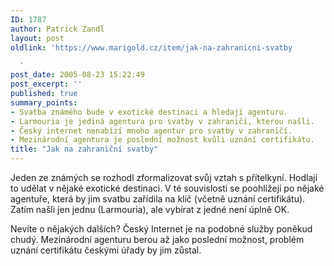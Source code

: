 ```yaml
---
ID: 1787
author: Patrick Zandl
layout: post
oldlink: 'https://www.marigold.cz/item/jak-na-zahranicni-svatby

  '
post_date: 2005-08-23 15:22:49
post_excerpt: ''
published: true
summary_points:
- Svatba známého bude v exotické destinaci a hledají agenturu.
- Larmouria je jediná agentura pro svatby v zahraničí, kterou našli.
- Český internet nenabízí mnoho agentur pro svatby v zahraničí.
- Mezinárodní agentura je poslední možnost kvůli uznání certifikátu.
title: "Jak na zahraniční svatby"
---
```


<p>Jeden ze známých se rozhodl zformalizovat svůj vztah s přítelkyní. Hodlají to udělat v nějaké exotické destinaci. V té souvislosti se poohlížejí po nějaké agentuře, která by jim svatbu zařídila na klíč (včetně uznání certifikátu). Zatím našli jen jednu (Larmouria), ale vybírat z jedné není úplně OK.</p>

<p>Nevíte o nějakých dalších? Český Internet je na podobné služby poněkud chudý. Mezinárodní agenturu berou až jako poslední možnost, problém uznání certifikátu českými úřady by jim zůstal.
</p>